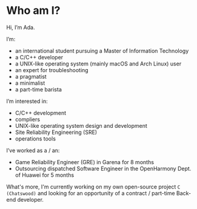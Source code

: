 # Who am I?

Hi, I’m Ada.

I’m:

- an international student pursuing a Master of Information Technology
- a C/C++ developer
- a UNIX-like operating system (mainly macOS and Arch Linux) user
- an expert for troubleshooting
- a pragmatist
- a minimalist
- a part-time barista

I’m interested in:

- C/C++ development
- compliers
- UNIX-like operating system design and development
- Site Reliability Engineering (SRE)
- operations tools

I’ve worked as a / an:

- Game Reliability Engineer (GRE) in Garena for 8 months
- Outsourcing dispatched Software Engineer in the OpenHarmony Dept. of Huawei for 5 months

What's more, I'm currently working on my own open-source project `C (Chatswood)` and looking for an opportunity of a contract / part-time Back-end developer.

<!---
classmateada/classmateada is a ✨ special ✨ repository because its `README.md` (this file) appears on your GitHub profile.
You can click the Preview link to take a look at your changes.
--->
